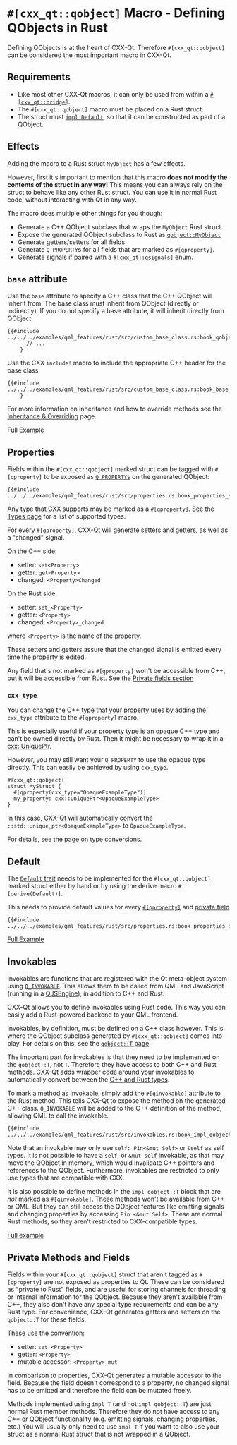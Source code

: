 <!--
SPDX-FileCopyrightText: 2021 Klarälvdalens Datakonsult AB, a KDAB Group company <info@kdab.com>
SPDX-FileContributor: Andrew Hayzen <andrew.hayzen@kdab.com>

SPDX-License-Identifier: MIT OR Apache-2.0
-->

# `#[cxx_qt::qobject]` Macro - Defining QObjects in Rust

Defining QObjects is at the heart of CXX-Qt.
Therefore `#[cxx_qt::qobject]` can be considered the most important macro in CXX-Qt.

## Requirements
- Like most other CXX-Qt macros, it can only be used from within a [`#[cxx_qt::bridge]`](./bridge-macro.md).
- The `#[cxx_qt::qobject]` macro must be placed on a Rust struct.
- The struct must [`impl Default`](#default), so that it can be constructed as part of a QObject.

## Effects
Adding the macro to a Rust struct `MyObject` has a few effects.

However, first it's important to mention that this macro **does not modify the contents of the struct in any way!**
This means you can always rely on the struct to behave like any other Rust struct.
You can use it in normal Rust code, without interacting with Qt in any way.

The macro does multiple other things for you though:
- Generate a C++ QObject subclass that wraps the `MyObject` Rust struct.
- Expose the generated QObject subclass to Rust as [`qobject::MyObject`](./generated-qobject.md)
- Generate getters/setters for all fields.
- Generate `Q_PROPERTY`s for all fields that are marked as `#[qproperty]`.
- Generate signals if paired with a [`#[cxx_qt::qsignals]` enum](./signals_enum.md).

## `base` attribute
Use the `base` attribute to specify a C++ class that the C++ QObject will inherit from.
The base class must inherit from QObject (directly or indirectly). If you do not specify a base attribute, it will inherit directly from QObject.

``` rust,ignore,noplayground
{{#include ../../../examples/qml_features/rust/src/custom_base_class.rs:book_qobject_base}}
      // ...
    }
```

Use the CXX `include!` macro to include the appropriate C++ header for the base class:
``` rust,ignore,noplayground
{{#include ../../../examples/qml_features/rust/src/custom_base_class.rs:book_base_include}}
    }
```

For more information on inheritance and how to override methods see the [Inheritance & Overriding](../concepts/inheritance.md) page.

[Full Example](https://github.com/KDAB/cxx-qt/blob/main/examples/qml_features/rust/src/custom_base_class.rs)

## Properties

Fields within the `#[cxx_qt::qobject]` marked struct can be tagged with `#[qproperty]` to be exposed as [`Q_PROPERTY`s](https://doc.qt.io/qt-6/properties.html) on the generated QObject:

```rust,ignore,noplayground
{{#include ../../../examples/qml_features/rust/src/properties.rs:book_properties_struct}}
```

Any type that CXX supports may be marked as a `#[qproperty]`.
See the [Types page](../concepts/types.md) for a list of supported types.

For every `#[qproperty]`, CXX-Qt will generate setters and getters, as well as a "changed" signal.

On the C++ side:
  * setter: `set<Property>`
  * getter: `get<Property>`
  * changed: `<Property>Changed`

On the Rust side:
  * setter: `set_<Property>`
  * getter: `<Property>`
  * changed: `<Property>_changed`

where `<Property>` is the name of the property.

These setters and getters assure that the changed signal is emitted every time the property is edited.

Any field that's not marked as `#[qproperty]` won't be accessible from C++, but it will be accessible from Rust.
See the [Private fields section](#private-methods-and-fields)

### `cxx_type`

You can change the C++ type that your property uses by adding the `cxx_type` attribute to the `#[qproperty]` macro.

This is especially useful if your property type is an opaque C++ type and can't be owned directly by Rust.
Then it might be necessary to wrap it in a [cxx::UniquePtr](https://docs.rs/cxx/latest/cxx/struct.UniquePtr.html).

However, you may still want your `Q_PROPERTY` to use the opaque type directly.
This can easily be achieved by using `cxx_type`.

``` rust,ignore,noplayground
#[cxx_qt::qobject]
struct MyStruct {
  #[qproperty(cxx_type="OpaqueExampleType")]
  my_property: cxx::UniquePtr<OpaqueExampleType>
}
```
In this case, CXX-Qt will automatically convert the `::std::unique_ptr<OpaqueExampleType>` to `OpaqueExampleType`.

For details, see the [page on type conversions](../concepts/type-conversions.md).

## Default

The [`Default` trait](https://doc.rust-lang.org/std/default/trait.Default.html) needs to be implemented for the `#[cxx_qt::qobject]` marked struct either by hand or by using the derive macro `#[derive(Default)]`.

This needs to provide default values for every [`#[qproperty]`](#properties) and [private field](#private-methods-and-fields)

```rust,ignore,noplayground
{{#include ../../../examples/qml_features/rust/src/properties.rs:book_properties_default}}
```

[Full Example](https://github.com/KDAB/cxx-qt/blob/main/examples/qml_features/rust/src/properties.rs)

## Invokables

Invokables are functions that are registered with the Qt meta-object system using [`Q_INVOKABLE`](https://doc.qt.io/qt-6/qobject.html#Q_INVOKABLE).
This allows them to be called from QML and JavaScript (running in a [QJSEngine](https://doc.qt.io/qt-6/qjsengine.html)), in addition to C++ and Rust.

CXX-Qt allows you to define invokables using Rust code.
This way you can easily add a Rust-powered backend to your QML frontend.

Invokables, by definition, must be defined on a C++ class however.
This is where the QObject subclass generated by `#[cxx_qt::qobject]` comes into play.
For details on this, see the [`qobject::T` page](./generated-qobject.md).

The important part for invokables is that they need to be implemented on the `qobject::T`, not `T`.
Therefore they have access to both C++ and Rust methods. CXX-Qt adds wrapper code around your invokables to automatically convert between the [C++ and Rust types](../concepts/types.md).

To mark a method as invokable, simply add the `#[qinvokable]` attribute to the Rust method. This tells CXX-Qt to expose the method on the generated C++ class.
`Q_INVOKABLE` will be added to the C++ definition of the method, allowing QML to call the invokable.

``` rust,ignore,noplayground
{{#include ../../../examples/qml_features/rust/src/invokables.rs:book_impl_qobject}}
```

Note that an invokable may only use `self: Pin<&mut Self>` or `&self` as self types.
It is not possible to have a `self`, or `&mut self` invokable, as that may move the QObject in memory, which would invalidate C++ pointers and references to the QObject.
Furthermore, invokables are restricted to only use types that are compatible with CXX.

It is also possible to define methods in the `impl qobject::T` block that are *not* marked as `#[qinvokable]`.
These methods won't be available from C++ or QML.
But they can still access the QObject features like emitting signals and changing properties by accessing `Pin <&mut Self>`.
These are normal Rust methods, so they aren't restricted to CXX-compatible types.

[Full example](https://github.com/KDAB/cxx-qt/blob/main/examples/qml_features/rust/src/invokables.rs)

## Private Methods and Fields

Fields within your `#[cxx_qt::qobject]` struct that aren't tagged as `#[qproperty]` are not exposed as properties to Qt. These can be considered as "private to Rust" fields, and are useful for storing channels for threading or internal information for the QObject.
Because they aren't available from C++, they also don't have any special type requirements and can be any Rust type.
For convenience, CXX-Qt generates getters and setters on the `qobject::T` for these fields.

These use the convention:
  * setter: `set_<Property>`
  * getter: `<Property>`
  * mutable accessor: `<Property>_mut`

In comparison to properties, CXX-Qt generates a mutable accessor to the field.
Because the field doesn't correspond to a property, no changed signal has to be emitted and therefore the field can be mutated freely.

Methods implemented using `impl T` (and not `impl qobject::T`) are just normal Rust member methods.
Therefore they do not have access to any C++ or QObject functionality (e.g. emitting signals, changing properties, etc.)
You will usually only need to use `impl T` if you want to also use your struct as a normal Rust struct that is not wrapped in a QObject.
